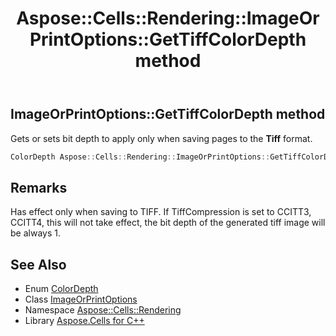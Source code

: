 ﻿---
title: Aspose::Cells::Rendering::ImageOrPrintOptions::GetTiffColorDepth method
linktitle: GetTiffColorDepth
second_title: Aspose.Cells for C++ API Reference
description: 'Aspose::Cells::Rendering::ImageOrPrintOptions::GetTiffColorDepth method. Gets or sets bit depth to apply only when saving pages to the Tiff format in C++.'
type: docs
weight: 1400
url: /cpp/aspose.cells.rendering/imageorprintoptions/gettiffcolordepth/
---
## ImageOrPrintOptions::GetTiffColorDepth method


Gets or sets bit depth to apply only when saving pages to the **Tiff** format.

```cpp
ColorDepth Aspose::Cells::Rendering::ImageOrPrintOptions::GetTiffColorDepth()
```

## Remarks


Has effect only when saving to TIFF. If TiffCompression is set to CCITT3, CCITT4, this will not take effect, the bit depth of the generated tiff image will be always 1. 
## See Also

* Enum [ColorDepth](../../colordepth/)
* Class [ImageOrPrintOptions](../)
* Namespace [Aspose::Cells::Rendering](../../)
* Library [Aspose.Cells for C++](../../../)
